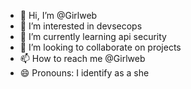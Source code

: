 - 👋 Hi, I’m @Girlweb
- 👀 I’m interested in devsecops
- 🌱 I’m currently learning api security
- 💞️ I’m looking to collaborate on projects
- 📫 How to reach me @Girlweb
- 😄 Pronouns: I identify as a she


<!---
Girlweb/Girlweb is a ✨ special ✨ repository because its `README.md` (this file) appears on your GitHub profile.
You can click the Preview link to take a look at your changes.
--->


